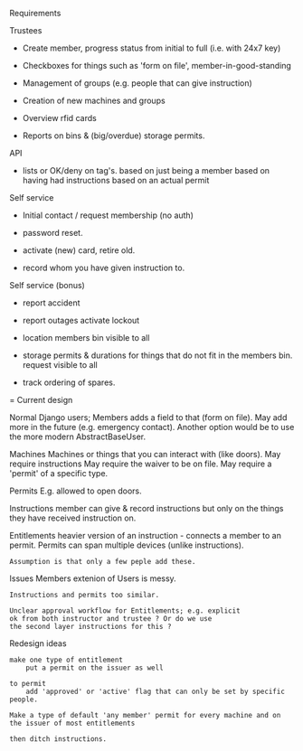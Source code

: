 
Requirements

Trustees
-	Create member, progress status from initial to full (i.e. with 24x7 key)

-	Checkboxes for things such as 'form on file', member-in-good-standing

-	Management of groups (e.g. people that can give instruction)

-	Creation of new machines and groups

-	Overview rfid cards

-	Reports on bins & (big/overdue) storage permits.

API

-	lists or OK/deny on tag's.
		based on just being a member
		based on having had instructions
		based on an actual permit

Self service

-	Initial contact / request membership (no auth)

-	password reset.

-	activate (new) card, retire old.

-	record whom you have given instruction to.


Self service (bonus)

-	report accident 

- 	report outages
	activate lockout

-	location members bin
		visible to all

-	storage permits & durations for things that do not fit in the members bin.
		request
		visible to all

-	track ordering of spares.

= Current design

Normal Django users; Members adds a field to that (form on file). May
	add more in the future (e.g. emergency contact). Another
	option would be to use the more modern AbstractBaseUser.

Machines
	Machines or things that you can interact with (like doors).
	May require instructions
	May require the waiver to be on file.
	May require a 'permit' of a specific type.

Permits
	E.g. allowed to open doors.

Instructions
	member can give & record instructions
	but only on the things they have received instruction on.

Entitlements
	heavier version of an instruction - connects a member to
	an permit. Permits can span multiple devices (unlike
	instructions). 

	Assumption is that only a few peple add these.

Issues
	Members extenion of Users is messy.
	
	Instructions and permits too similar.

	Unclear approval workflow for Entitlements; e.g. explicit
	ok from both instructor and trustee ? Or do we use
	the second layer instructions for this ?

Redesign ideas
	
	make one type of entitlement
		put a permit on the issuer as well 

	to permit
		add 'approved' or 'active' flag that can only be set by specific people.

	Make a type of default 'any member' permit for every machine and on the issuer of most entitlements

	then ditch instructions.

